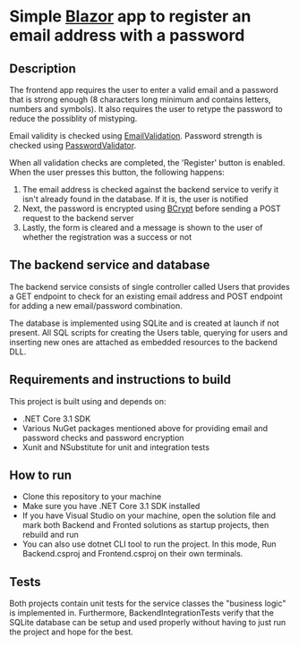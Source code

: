 # Simple [Blazor](https://dotnet.microsoft.com/apps/aspnet/web-apps/blazor) app to register an email address with a password

## Description

The frontend app requires the user to enter a valid email and a password that is strong enough (8 characters long minimum and contains letters, numbers and symbols). It also requires the user to retype the password to reduce the possiblity of mistyping.

Email validity is checked using [EmailValidation](https://github.com/jstedfast/EmailValidation).
Password strength is checked using [PasswordValidator](https://github.com/havardt/PasswordValidator).

When all validation checks are completed, the 'Register' button is enabled. When the user presses this button, the following happens:

1. The email address is checked against the backend service to verify it isn't already found in the database. If it is, the user is notified
2. Next, the password is encrypted using [BCrypt](https://github.com/caetanoharyon/bcrypt-core) before sending a POST request to the backend server
3. Lastly, the form is cleared and a message is shown to the user of whether the registration was a success or not

## The backend service and database

The backend service consists of single controller called Users that provides a GET endpoint to check for an existing email address and POST endpoint for adding a new email/password combination.

The database is implemented using SQLite and is created at launch if not present. All SQL scripts for creating the Users table, querying for users and inserting new ones are attached as embedded resources to the backend DLL.

## Requirements and instructions to build

This project is built using and depends on:

* .NET Core 3.1 SDK
* Various NuGet packages mentioned above for providing email and password checks and password encryption
* Xunit and NSubstitute for unit and integration tests

## How to run

* Clone this repository to your machine
* Make sure you have .NET Core 3.1 SDK installed
* If you have Visual Studio on your machine, open the solution file and mark both Backend and Fronted solutions as startup projects, then rebuild and run
* You can also use dotnet CLI tool to run the project. In this mode, Run Backend.csproj and Frontend.csproj on their own terminals.

## Tests

Both projects contain unit tests for the service classes the "business logic" is implemented in.
Furthermore, BackendIntegrationTests verify that the SQLite database can be setup and used properly without having to just run the project and hope for the best.

